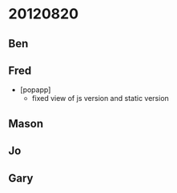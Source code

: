 # 20120820

## Ben



## Fred
- [popapp]
  - fixed view of js version and static version



## Mason



## Jo



## Gary